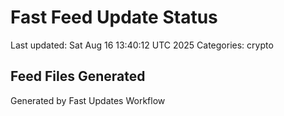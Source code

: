 # Fast Feed Update Status
Last updated: Sat Aug 16 13:40:12 UTC 2025
Categories: crypto

## Feed Files Generated

Generated by Fast Updates Workflow
